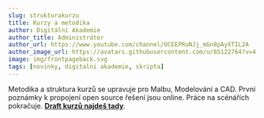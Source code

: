 ```yaml
---
slug: strukturakurzu
title: Kurzy a metodika
author: Digitální Akademie
author_title: Administrátor
author_url: https://www.youtube.com/channel/UCEEPRuNJj_mGn8pAyXTIL2A
author_image_url: https://avatars.githubusercontent.com/u/85122764?v=4
image: img/frontpageback.svg
tags: [novinky, digitalni akademie, skripta]
---
```


Metodika a struktura kurzů se upravuje pro Malbu, Modelování a CAD. První poznámky k propojení open source řešení jsou online. Práce na scénářích pokračuje. [**Draft kurzů najdeš tady**](https://www.youtube.com/channel/UCEEPRuNJj_mGn8pAyXTIL2A).
